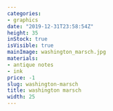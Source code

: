 ```yaml
---
categories:
- graphics
date: "2019-12-31T23:58:54Z"
height: 35
inStock: true
isVisible: true
mainImage: washington_marsch.jpg
materials:
- antique notes
- ink
price: -1
slug: washington-marsch
title: washington marsch
width: 25
---
```


